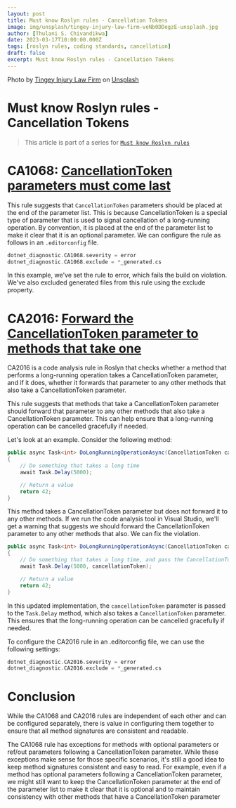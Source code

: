 ```yaml
---
layout: post
title: Must know Roslyn rules - Cancellation Tokens
image: img/unsplash/tingey-injury-law-firm-veNb0DDegzE-unsplash.jpg
author: [Thulani S. Chivandikwa]
date: 2023-03-17T10:00:00.000Z
tags: [roslyn rules, coding standards, cancellation]
draft: false
excerpt: Must know Roslyn rules - Cancellation Tokens
---
```


Photo by <a href="https://unsplash.com/pt-br/@tingeyinjurylawfirm?utm_source=unsplash&utm_medium=referral&utm_content=creditCopyText">Tingey Injury Law Firm</a> on <a href="https://unsplash.com/photos/veNb0DDegzE?utm_source=unsplash&utm_medium=referral&utm_content=creditCopyText">Unsplash</a>

# Must know Roslyn rules - Cancellation Tokens

> This article is part of a series for [`Must know Roslyn rules`](https://www.drunkonmonads.com/tags/roslyn-rules/)

# CA1068: [CancellationToken parameters must come last](https://learn.microsoft.com/en-us/dotnet/fundamentals/code-analysis/quality-rules/ca1068)

This rule suggests that `CancellationToken` parameters should be placed at the end of the parameter list. This is because CancellationToken is a special type of parameter that is used to signal cancellation of a long-running operation. By convention, it is placed at the end of the parameter list to make it clear that it is an optional parameter. We can configure the rule as follows in an `.editorconfig` file.

```swift
dotnet_diagnostic.CA1068.severity = error
dotnet_diagnostic.CA1068.exclude = *_generated.cs
```

In this example, we've set the rule to error, which fails the build on violation. We've also excluded generated files from this rule using the exclude property.

# CA2016: [Forward the CancellationToken parameter to methods that take one](https://learn.microsoft.com/en-us/dotnet/fundamentals/code-analysis/quality-rules/ca2016)

CA2016 is a code analysis rule in Roslyn that checks whether a method that performs a long-running operation takes a CancellationToken parameter, and if it does, whether it forwards that parameter to any other methods that also take a CancellationToken parameter.

This rule suggests that methods that take a CancellationToken parameter should forward that parameter to any other methods that also take a CancellationToken parameter. This can help ensure that a long-running operation can be cancelled gracefully if needed.

Let's look at an example. Consider the following method:

```csharp
public async Task<int> DoLongRunningOperationAsync(CancellationToken cancellationToken)
{
    // Do something that takes a long time
    await Task.Delay(5000);

    // Return a value
    return 42;
}
```

This method takes a CancellationToken parameter but does not forward it to any other methods. If we run the code analysis tool in Visual Studio, we'll get a warning that suggests we should forward the CancellationToken parameter to any other methods that also. We can fix the violation.

```csharp
public async Task<int> DoLongRunningOperationAsync(CancellationToken cancellationToken)
{
    // Do something that takes a long time, and pass the CancellationToken parameter to Task.Delay
    await Task.Delay(5000, cancellationToken);

    // Return a value
    return 42;
}
```

In this updated implementation, the `cancellationToken` parameter is passed to the `Task.Delay` method, which also takes a `CancellationToken` parameter. This ensures that the long-running operation can be cancelled gracefully if needed.

To configure the CA2016 rule in an .editorconfig file, we can use the following settings:

```swift
dotnet_diagnostic.CA2016.severity = error
dotnet_diagnostic.CA2016.exclude = *_generated.cs
```

# Conclusion

While the CA1068 and CA2016 rules are independent of each other and can be configured separately, there is value in configuring them together to ensure that all method signatures are consistent and readable.

The CA1068 rule has exceptions for methods with optional parameters or ref/out parameters following a CancellationToken parameter. While these exceptions make sense for those specific scenarios, it's still a good idea to keep method signatures consistent and easy to read. For example, even if a method has optional parameters following a CancellationToken parameter, we might still want to keep the CancellationToken parameter at the end of the parameter list to make it clear that it is optional and to maintain consistency with other methods that have a CancellationToken parameter
